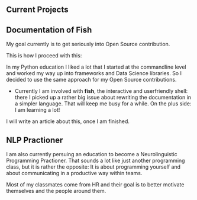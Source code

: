 ## Current Projects

## Documentation of Fish
My goal currently is to get seriously into Open Source contribution. 

This is how I proceed with this:

In my Python education I liked a lot that I started at the commandline level and worked my way up into frameworks and Data Science libraries. So I decided to use the same approach for my Open Source contributions. 

- Currently I am involved with **fish**, the interactive and userfriendly shell: there I picked up a rather big issue about rewriting the documentation in a simpler language. That will keep me busy for a while. On the plus side: I am learning a lot!

I will write an article about this, once I am finished.

## NLP Practioner
I am also currently persuing an education to become a Neurolinguistic Programming Practioner. That sounds a lot like just another programming class, but it is rather the opposite: It is about programming yourself and about communicating in a productive way within teams. 

Most of my classmates come from HR and their goal is to better motivate themselves and the people around them.

